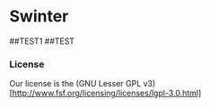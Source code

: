 # Swinter

##TEST1
##TEST

### License
Our license is the (GNU Lesser GPL v3)[http://www.fsf.org/licensing/licenses/lgpl-3.0.html]


